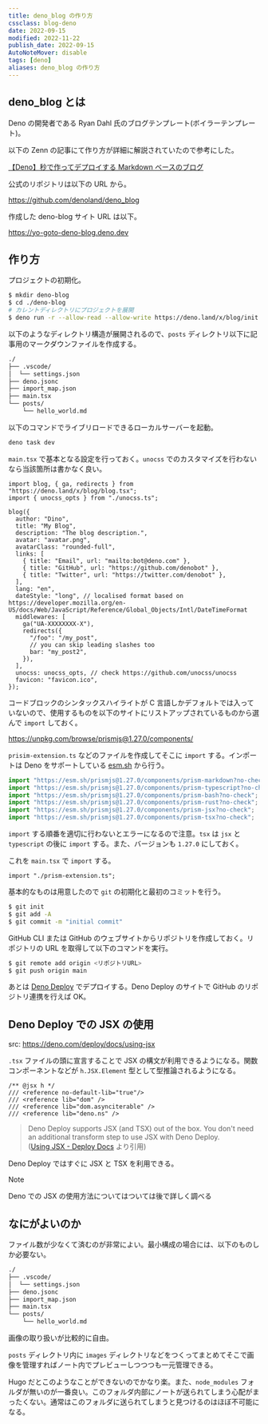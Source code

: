```yaml
---
title: deno_blog の作り方
cssclass: blog-deno
date: 2022-09-15
modified: 2022-11-22
publish_date: 2022-09-15
AutoNoteMover: disable
tags: [deno]
aliases: deno_blog の作り方
---
```


## deno_blog とは

Deno の開発者である Ryan Dahl 氏のブログテンプレート(ボイラーテンプレート)。

以下の Zenn の記事にて作り方が詳細に解説されていたので参考にした。

[【Deno】秒で作ってデプロイする Markdown ベースのブログ](https://zenn.dev/k41531/articles/9897a0f8fce1b3)

公式のリポジトリは以下の URL から。

https://github.com/denoland/deno_blog

作成した deno-blog サイト URL は以下。

https://yo-goto-deno-blog.deno.dev

## 作り方

プロジェクトの初期化。

```sh
$ mkdir deno-blog
$ cd ./deno-blog
# カレントディレクトリにプロジェクトを展開
$ deno run -r --allow-read --allow-write https://deno.land/x/blog/init.ts .
```

以下のようなディレクトリ構造が展開されるので、`posts` ディレクトリ以下に記事用のマークダウンファイルを作成する。

```sh
./
├── .vscode/
│  └── settings.json
├── deno.jsonc
├── import_map.json
├── main.tsx
└── posts/
    └── hello_world.md
```

以下のコマンドでライブリロードできるローカルサーバーを起動。

```sh
deno task dev
```

`main.tsx` で基本となる設定を行っておく。`unocss` でのカスタマイズを行わないなら当該箇所は書かなく良い。

```tsx
import blog, { ga, redirects } from "https://deno.land/x/blog/blog.tsx";
import { unocss_opts } from "./unocss.ts";

blog({
  author: "Dino",
  title: "My Blog",
  description: "The blog description.",
  avatar: "avatar.png",
  avatarClass: "rounded-full",
  links: [
    { title: "Email", url: "mailto:bot@deno.com" },
    { title: "GitHub", url: "https://github.com/denobot" },
    { title: "Twitter", url: "https://twitter.com/denobot" },
  ],
  lang: "en",
  dateStyle: "long", // localised format based on https://developer.mozilla.org/en-US/docs/Web/JavaScript/Reference/Global_Objects/Intl/DateTimeFormat
  middlewares: [
    ga("UA-XXXXXXXX-X"),
    redirects({
      "/foo": "/my_post",
      // you can skip leading slashes too
      bar: "my_post2",
    }),
  ],
  unocss: unocss_opts, // check https://github.com/unocss/unocss
  favicon: "favicon.ico",
});
```

コードブロックのシンタックスハイライトが C 言語しかデフォルトでは入っていないので、使用するものを以下のサイトにリストアップされているものから選んで `import` しておく。

https://unpkg.com/browse/prismjs@1.27.0/components/

`prisim-extension.ts` などのファイルを作成してそこに `import` する。インポートは Deno をサポートしている [esm.sh](https://github.com/ije/esm.sh#deno-compatibility) から行う。

```ts
import "https://esm.sh/prismjs@1.27.0/components/prism-markdown?no-check";
import "https://esm.sh/prismjs@1.27.0/components/prism-typescript?no-check";
import "https://esm.sh/prismjs@1.27.0/components/prism-bash?no-check";
import "https://esm.sh/prismjs@1.27.0/components/prism-rust?no-check";
import "https://esm.sh/prismjs@1.27.0/components/prism-jsx?no-check";
import "https://esm.sh/prismjs@1.27.0/components/prism-tsx?no-check";
```

`import` する順番を適切に行わないとエラーになるので注意。`tsx` は `jsx` と `typescript` の後に `import` する。また、バージョンも `1.27.0` にしておく。

これを `main.tsx` で `import` する。

```tsx
import "./prism-extension.ts";
```

基本的なものは用意したので `git` の初期化と最初のコミットを行う。

```sh
$ git init
$ git add -A
$ git commit -m "initial commit"
```

GitHub CLI または GitHub のウェブサイトからリポジトリを作成しておく。リポジトリの URL を取得して以下のコマンドを実行。

```sh
$ git remote add origin <リポジトリURL>
$ git push origin main
```

あとは [Deno Deploy](https://deno.com/deploy) でデプロイする。Deno Deploy のサイトで GitHub のリポジトリ連携を行えば OK。

## Deno Deploy での JSX の使用

src: https://deno.com/deploy/docs/using-jsx

`.tsx` ファイルの頭に宣言することで JSX の構文が利用できるようになる。関数コンポーネントなどが `h.JSX.Element`
型として型推論されるようになる。

```tsx
/** @jsx h */
/// <reference no-default-lib="true"/>
/// <reference lib="dom" />
/// <reference lib="dom.asynciterable" />
/// <reference lib="deno.ns" />
```

> Deno Deploy supports JSX (and TSX) out of the box. You don't need an
> additional transform step to use JSX with Deno Deploy.\
> ([Using JSX - Deploy Docs](https://deno.com/deploy/docs/using-jsx) より引用)

Deno Deploy ではすぐに JSX と TSX を利用できる。

> [!NOTE]
> Deno での JSX の使用方法についてはついては後で詳しく調べる

## なにがよいのか

ファイル数が少なくて済むのが非常によい。最小構成の場合には、以下のものしか必要ない。

```sh
./
├── .vscode/
│  └── settings.json
├── deno.jsonc
├── import_map.json
├── main.tsx
└── posts/
    └── hello_world.md
```

画像の取り扱いが比較的に自由。

`posts` ディレクトリ内に `images` ディレクトリなどをつくってまとめてそこで画像を管理すればノート内でプレビューしつつつも一元管理できる。

Hugo だとこのようなことができないのでかなり楽。また、`node_modules` フォルダが無いのが一番良い。このフォルダ内部にノートが送られてしまう心配がまったくない。通常はこのフォルダに送られてしまうと見つけるのはほぼ不可能になる。
